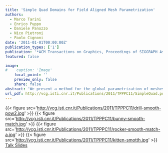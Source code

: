 ```yaml
---
title: 'Simple Quad Domains for Field Aligned Mesh Parametrization'
authors:
  - Marco Tarini
  - Enrico Puppo
  - Daniele Panozzo
  - Nico Pietroni
  - Paolo Cignoni
date: '2011-01-01T00:00:00Z'
publication_types: ['1']
publication: '*ACM Transactions on Graphics, Proceedings of SIGGRAPH Asia 2011*'
featured: false

image:
#    caption: 'Image'
    focal_point: ''
    preview_only: false
    share: false
abstract: 'We present a method for the global parametrization of meshes that preserves alignment to a cross field in input     while obtaining a parametric domain made of few coarse axis-aligned rectangular patches,which form an abstract     base complex without T-junctions. The method is based on the topological simplification of the cross field     in input, followed by global smoothing     Talk Slides'
url_pdf: http://vcg.isti.cnr.it/Publications/2011/TPPPC11/SimpleQuad.pdf
---
```

{{< figure src='http://vcg.isti.cnr.it/Publications/2011/TPPPC11/drill-smooth-pow2.jpg' >}}
{{< figure src='http://vcg.isti.cnr.it/Publications/2011/TPPPC11/bunny-smooth-match.jpg' >}}
{{< figure src='http://vcg.isti.cnr.it/Publications/2011/TPPPC11/rocker-smooth-match-a.jpg' >}}
{{< figure src='http://vcg.isti.cnr.it/Publications/2011/TPPPC11/kitten-smotth.jpg' >}}
[ Talk Slides ](http://vcg.isti.cnr.it/Publicstions/2011/TPPPC11/SimpleQuad.pptx)

